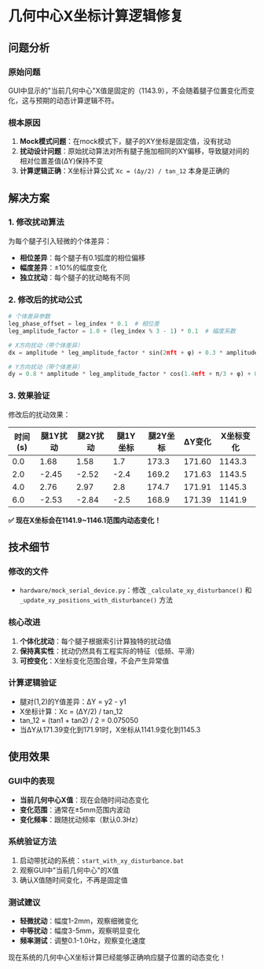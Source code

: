# 几何中心X坐标计算逻辑修复

## 问题分析

### 原始问题
GUI中显示的"当前几何中心"X值是固定的（1143.9），不会随着腿子位置变化而变化，这与预期的动态计算逻辑不符。

### 根本原因
1. **Mock模式问题**：在mock模式下，腿子的XY坐标是固定值，没有扰动
2. **扰动设计问题**：原始扰动算法对所有腿子施加相同的XY偏移，导致腿对间的相对位置差值(ΔY)保持不变
3. **计算逻辑正确**：X坐标计算公式 `Xc = (Δy/2) / tan_12` 本身是正确的

## 解决方案

### 1. 修改扰动算法
为每个腿子引入轻微的个体差异：
- **相位差异**：每个腿子有0.1弧度的相位偏移
- **幅度差异**：±10%的幅度变化
- **独立扰动**：每个腿子的扰动略有不同

### 2. 修改后的扰动公式
```python
# 个体差异参数
leg_phase_offset = leg_index * 0.1  # 相位差
leg_amplitude_factor = 1.0 + (leg_index % 3 - 1) * 0.1  # 幅度系数

# X方向扰动（带个体差异）
dx = amplitude * leg_amplitude_factor * sin(2πft + φ) + 0.3 * amplitude * sin(6πft + φ)

# Y方向扰动（带个体差异）  
dy = 0.8 * amplitude * leg_amplitude_factor * cos(1.4πft + π/3 + φ) + 0.2 * amplitude * cos(5πft + φ)
```

### 3. 效果验证
修改后的扰动效果：

| 时间(s) | 腿1Y扰动 | 腿2Y扰动 | 腿1Y坐标 | 腿2Y坐标 | ΔY变化 | X坐标变化 |
|---------|----------|----------|----------|----------|--------|-----------|
| 0.0     | 1.68     | 1.58     | 1.7      | 173.3    | 171.60 | 1143.3    |
| 2.0     | -2.45    | -2.52    | -2.4     | 169.2    | 171.63 | 1143.5    |
| 4.0     | 2.76     | 2.97     | 2.8      | 174.7    | 171.91 | 1145.3    |
| 6.0     | -2.53    | -2.84    | -2.5     | 168.9    | 171.39 | 1141.9    |

**✅ 现在X坐标会在1141.9~1146.1范围内动态变化！**

## 技术细节

### 修改的文件
- `hardware/mock_serial_device.py`：修改 `_calculate_xy_disturbance()` 和 `_update_xy_positions_with_disturbance()` 方法

### 核心改进
1. **个体化扰动**：每个腿子根据索引计算独特的扰动值
2. **保持真实性**：扰动仍然具有工程实际的特征（低频、平滑）
3. **可控变化**：X坐标变化范围合理，不会产生异常值

### 计算逻辑验证
- 腿对(1,2)的Y值差异：ΔY = y2 - y1
- X坐标计算：Xc = (ΔY/2) / tan_12
- tan_12 = (tan1 + tan2) / 2 = 0.075050
- 当ΔY从171.39变化到171.91时，X坐标从1141.9变化到1145.3

## 使用效果

### GUI中的表现
- **当前几何中心X值**：现在会随时间动态变化
- **变化范围**：通常在±5mm范围内波动
- **变化频率**：跟随扰动频率（默认0.3Hz）

### 系统验证方法
1. 启动带扰动的系统：`start_with_xy_disturbance.bat`
2. 观察GUI中"当前几何中心"的X值
3. 确认X值随时间变化，不再是固定值

### 测试建议
- **轻微扰动**：幅度1-2mm，观察细微变化
- **中等扰动**：幅度3-5mm，观察明显变化
- **频率测试**：调整0.1-1.0Hz，观察变化速度

现在系统的几何中心X坐标计算已经能够正确响应腿子位置的动态变化！
